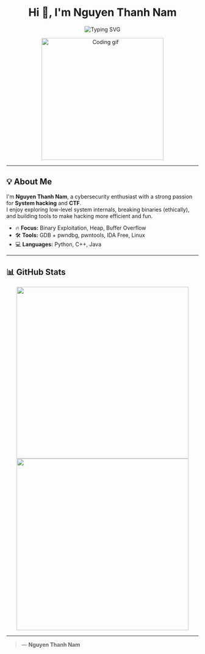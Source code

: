 <h1 align="center">Hi 👋, I'm Nguyen Thanh Nam</h1>

<p align="center">
  <img src="https://readme-typing-svg.demolab.com?font=Fira+Code&size=24&duration=3000&pause=1000&color=00F7FF&center=true&vCenter=true&width=600&lines=Cybersecurity+Enthusiast;%7C+CTF+Player;Python+%7C+C%2B%2B+%7C+Java" alt="Typing SVG" />
</p>

<p align="center">
  <img src="https://media.giphy.com/media/qgQUggAC3Pfv687qPC/giphy.gif" width="320" alt="Coding gif" />
</p>

---

## 💡 About Me

I'm **Nguyen Thanh Nam**, a cybersecurity enthusiast with a strong passion for **System hacking** and **CTF**.  
I enjoy exploring low-level system internals, breaking binaries (ethically), and building tools to make hacking more efficient and fun.

- 🔥 **Focus:** Binary Exploitation, Heap, Buffer Overflow  
- 🛠️ **Tools:** GDB + pwndbg, pwntools,  IDA Free, Linux  
- 💻 **Languages:** Python, C++, Java

---

## 📊 GitHub Stats

<p align="center">
  <img src="https://github-readme-stats.vercel.app/api?username=Nguyen-Thanh-Nam&show_icons=true&theme=tokyonight" width="450" />
  <img src="https://github-readme-streak-stats.herokuapp.com?user=Nguyen-Thanh-Nam&theme=tokyonight" width="450" />
</p>

---

> — **Nguyen Thanh Nam**
